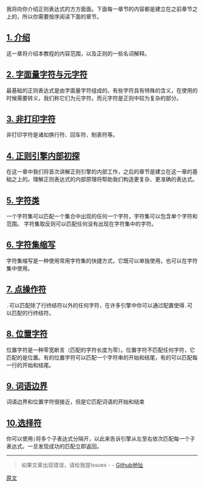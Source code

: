 我将向你介绍正则表达式的方方面面。下面每一章节的内容都是建立在之前章节之上的，所以你需要按序阅读下面的章节。

## [1. 介绍](./000-介绍.md)
这一章将介绍本教程的内容范围，以及正则的一些名词解释。

## [2. 字面量字符与元字符](./002-字面量字符与元字符.md)
最基础的正则表达式是由字面量字符组成的。有些字符具有特殊的含义，在使用的时候需要转义，我们称它们为元字符。而元字符是正则中较为复杂的部分。

## [3. 非打印字符](./003-非打印字符.md)
非打印字符是诸如换行符、回车符、制表符等。

## [4. 正则引擎内部初探](./004-正则引擎内部初探.md)
在这一章中我们将首次讲解正则引擎的内部工作，之后的章节是建立在这一章的基础之上的。理解正则表达式的内部原理将帮助我们构造更复杂、更准确的表达式。

## [5. 字符类](./005-字符类.md)
一个字符集可以匹配一个集合中出现的任何一个字符，字符集可以包含单个字符和范围。 字符集取反则可以匹配任何没有出现在字符集中的字符。

## [6. 字符集缩写](./006-字符集缩写.md)
字符集缩写是一种使用常用字符集的快捷方式，它既可以单独使用，也可以在字符集中使用。

## [7. 点操作符](./007-点操作符.md)
`.`可以匹配除了行终结符以外的任何字符，在许多引擎中你可以通过配置使得`.`可以匹配的行终结符。

## [8. 位置字符](./008-位置字符.md)
位置字符是一种零宽断言（匹配的字符长度为零）。位置字符不匹配任何字符，它匹配的是位置。有的位置字符可以匹配一个字符串的开始和结尾，有的可以匹配每一行的开始和结尾。

## [9. 词语边界](./009-词语边界.md)
词语边界和位置字符很接近，但是它匹配词语的开始和结束

## [10.选择符](./010-选择符.md)
你可以使用`|`将多个子表达式分隔开，以此来告诉引擎从左至右依次匹配每一个子表达式。一旦发现成功的匹配立即返回。


---

> 如果文章出现错误，请给我提Issues - -
[Github地址](https://github.com/SBDavid/How-a-Regex-Engine-Works-Internally)

[原文](https://www.regular-expressions.info/tutorialcnt.html)
